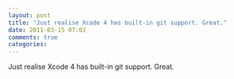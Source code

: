 ```yaml
---
layout: post
title: "Just realise Xcode 4 has built-in git support. Great."
date: 2011-03-15 07:03
comments: true
categories: 
---
```


Just realise Xcode 4 has built-in git support. Great.

